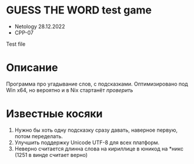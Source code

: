 # GUESS THE WORD test game

- Netology 28.12.2022
- CPP-07

Test file

# Описание

Программа про угадывание слов, с подсказками.
Оптимизировано под Win x64, но вероятно и в Nix стартанёт *проверить*

# Известные косяки

1. Нужно бы хоть одну подсказку сразу давать, наверное первую, потом переделать.
2. Улучшить поддержку Unicode UTF-8 для всех платформ.
3. Неверно считается длинна слова на кириллице в юникод на *никс (1251 в винде считает верно)